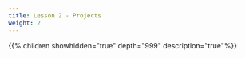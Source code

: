 ```yaml
---
title: Lesson 2 - Projects
weight: 2
---
```

<!-- ### Lesson 2 - Projects -->



{{% children showhidden="true" depth="999" description="true"%}}
